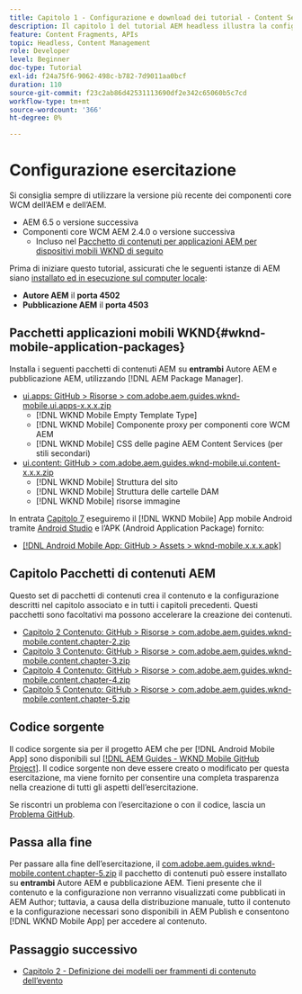 ```yaml
---
title: Capitolo 1 - Configurazione e download dei tutorial - Content Services
description: Il capitolo 1 del tutorial AEM headless illustra la configurazione di base dell’istanza AEM per il tutorial.
feature: Content Fragments, APIs
topic: Headless, Content Management
role: Developer
level: Beginner
doc-type: Tutorial
exl-id: f24a75f6-9062-498c-b782-7d9011aa0bcf
duration: 110
source-git-commit: f23c2ab86d42531113690df2e342c65060b5c7cd
workflow-type: tm+mt
source-wordcount: '366'
ht-degree: 0%

---
```


# Configurazione esercitazione

Si consiglia sempre di utilizzare la versione più recente dei componenti core WCM dell’AEM e dell’AEM.

* AEM 6.5 o versione successiva
* Componenti core WCM AEM 2.4.0 o versione successiva
   * Incluso nel [Pacchetto di contenuti per applicazioni AEM per dispositivi mobili WKND di seguito](#wknd-mobile-application-packages)

Prima di iniziare questo tutorial, assicurati che le seguenti istanze di AEM siano [installato ed in esecuzione sul computer locale](https://helpx.adobe.com/experience-manager/6-5/sites/deploying/using/deploy.html#Default%20Local%20Install):

* **Autore AEM** il **porta 4502**
* **Pubblicazione AEM** il **porta 4503**

## Pacchetti applicazioni mobili WKND{#wknd-mobile-application-packages}

Installa i seguenti pacchetti di contenuti AEM su **entrambi** Autore AEM e pubblicazione AEM, utilizzando [!DNL AEM Package Manager].

* [ui.apps: GitHub > Risorse > com.adobe.aem.guides.wknd-mobile.ui.apps-x.x.x.zip](https://github.com/adobe/aem-guides-wknd-mobile/releases/latest)
   * [!DNL WKND Mobile Empty Template Type]
   * [!DNL WKND Mobile] Componente proxy per componenti core WCM AEM
   * [!DNL WKND Mobile] CSS delle pagine AEM Content Services (per stili secondari)
* [ui.content: GitHub > com.adobe.aem.guides.wknd-mobile.ui.content-x.x.x.zip](https://github.com/adobe/aem-guides-wknd-mobile/releases/latest)
   * [!DNL WKND Mobile] Struttura del sito
   * [!DNL WKND Mobile] Struttura delle cartelle DAM
   * [!DNL WKND Mobile] risorse immagine

In entrata [Capitolo 7](./chapter-7.md) eseguiremo il [!DNL WKND Mobile] App mobile Android tramite [Android Studio](https://developer.android.com/studio) e l’APK (Android Application Package) fornito:

* [[!DNL Android Mobile App: GitHub > Assets > wknd-mobile.x.x.x.apk]](https://github.com/adobe/aem-guides-wknd-mobile/releases/latest)

## Capitolo Pacchetti di contenuti AEM

Questo set di pacchetti di contenuti crea il contenuto e la configurazione descritti nel capitolo associato e in tutti i capitoli precedenti. Questi pacchetti sono facoltativi ma possono accelerare la creazione dei contenuti.

* [Capitolo 2 Contenuto: GitHub > Risorse > com.adobe.aem.guides.wknd-mobile.content.chapter-2.zip](https://github.com/adobe/aem-guides-wknd-mobile/releases/latest)
* [Capitolo 3 Contenuto: GitHub > Risorse > com.adobe.aem.guides.wknd-mobile.content.chapter-3.zip](https://github.com/adobe/aem-guides-wknd-mobile/releases/latest)
* [Capitolo 4 Contenuto: GitHub > Risorse > com.adobe.aem.guides.wknd-mobile.content.chapter-4.zip](https://github.com/adobe/aem-guides-wknd-mobile/releases/latest)
* [Capitolo 5 Contenuto: GitHub > Risorse > com.adobe.aem.guides.wknd-mobile.content.chapter-5.zip](https://github.com/adobe/aem-guides-wknd-mobile/releases/latest)

## Codice sorgente

Il codice sorgente sia per il progetto AEM che per [!DNL Android Mobile App] sono disponibili sul [[!DNL AEM Guides - WKND Mobile GitHub Project]](https://github.com/adobe/aem-guides-wknd-mobile). Il codice sorgente non deve essere creato o modificato per questa esercitazione, ma viene fornito per consentire una completa trasparenza nella creazione di tutti gli aspetti dell’esercitazione.

Se riscontri un problema con l’esercitazione o con il codice, lascia un [Problema GitHub](https://github.com/adobe/aem-guides-wknd-mobile/issues).

## Passa alla fine

Per passare alla fine dell’esercitazione, il [com.adobe.aem.guides.wknd-mobile.content.chapter-5.zip](https://github.com/adobe/aem-guides-wknd-mobile/releases/latest) il pacchetto di contenuti può essere installato su **entrambi** Autore AEM e pubblicazione AEM. Tieni presente che il contenuto e la configurazione non verranno visualizzati come pubblicati in AEM Author; tuttavia, a causa della distribuzione manuale, tutto il contenuto e la configurazione necessari sono disponibili in AEM Publish e consentono [!DNL WKND Mobile App] per accedere al contenuto.


## Passaggio successivo

* [Capitolo 2 - Definizione dei modelli per frammenti di contenuto dell’evento](./chapter-2.md)

